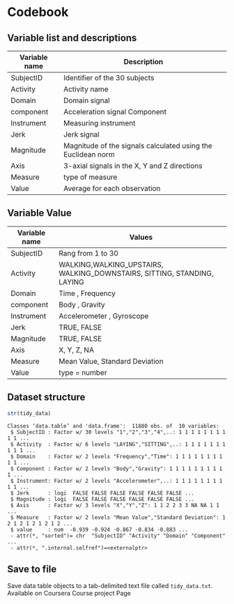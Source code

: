 Codebook
========

Variable list and descriptions
------------------------------

Variable name    | Description
-----------------|------------ 
SubjectID        | Identifier of the 30 subjects 
Activity         | Activity name
Domain           | Domain signal
component        | Acceleration signal Component
Instrument       | Measuring instrument
Jerk             | Jerk signal
Magnitude        | Magnitude of the signals calculated using the Euclidean norm
Axis             | 3-axial signals in the X, Y and Z directions
Measure          | type of measure
Value            | Average for each observation

Variable Value
------------------------------

Variable name    | Values
-----------------|------------ 
SubjectID        | Rang from 1 to 30
Activity         | WALKING,WALKING_UPSTAIRS, WALKING_DOWNSTAIRS, SITTING, STANDING, LAYING
Domain           | Time , Frequency
component        | Body , Gravity
Instrument       | Accelerometer , Gyroscope
Jerk             | TRUE, FALSE
Magnitude        | TRUE, FALSE
Axis             | X, Y, Z, NA
Measure          | Mean Value, Standard Deviation
Value            | type = number


Dataset structure
-----------------

```r
str(tidy_data)
```

```
Classes ‘data.table’ and 'data.frame':	11880 obs. of  10 variables:
 $ SubjectID : Factor w/ 30 levels "1","2","3","4",..: 1 1 1 1 1 1 1 1 1 1 ...
 $ Activity  : Factor w/ 6 levels "LAYING","SITTING",..: 1 1 1 1 1 1 1 1 1 1 ...
 $ Domain    : Factor w/ 2 levels "Frequency","Time": 1 1 1 1 1 1 1 1 1 1 ...
 $ Component : Factor w/ 2 levels "Body","Gravity": 1 1 1 1 1 1 1 1 1 1 ...
 $ Instrument: Factor w/ 2 levels "Accelerometer",..: 1 1 1 1 1 1 1 1 1 1 ...
 $ Jerk      : logi  FALSE FALSE FALSE FALSE FALSE FALSE ...
 $ Magnitude : logi  FALSE FALSE FALSE FALSE FALSE FALSE ...
 $ Axis      : Factor w/ 3 levels "X","Y","Z": 1 1 2 2 3 3 NA NA 1 1 ...
 $ Measure   : Factor w/ 2 levels "Mean Value","Standard Deviation": 1 2 1 2 1 2 1 2 1 2 ...
 $ value     : num  -0.939 -0.924 -0.867 -0.834 -0.883 ...
 - attr(*, "sorted")= chr  "SubjectID" "Activity" "Domain" "Component" ...
 - attr(*, ".internal.selfref")=<externalptr>
```


Save to file
------------

Save data table objects to a tab-delimited text file called `tidy_data.txt`. Available on Coursera Course project Page

